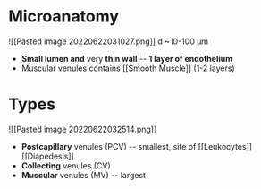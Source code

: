 # Microanatomy

![[Pasted image 20220622031027.png]]
d ~10-100 μm
- **Small lumen and** very **thin wall** -- **1 layer of endothelium**
- Muscular venules contains [[Smooth Muscle]] (1-2 layers)

# Types

![[Pasted image 20220622032514.png]]

- **Postcapillary** venules (PCV) -- smallest, site of [[Leukocytes]] [[Diapedesis]]
- **Collecting** venules (CV)
- **Muscular** venules (MV) -- largest